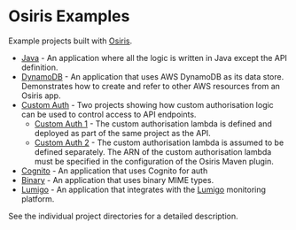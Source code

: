 # Osiris Examples
Example projects built with [Osiris](https://github.com/cjkent/osiris/).

* [Java](https://github.com/cjkent/osiris-examples/tree/master/java) - An application where all the logic is written in Java except the API definition.
* [DynamoDB](https://github.com/cjkent/osiris-examples/tree/master/dynamodb) - An application that uses AWS DynamoDB as its data store. Demonstrates how to create and refer to other AWS resources from an Osiris app.
* [Custom Auth](https://github.com/cjkent/osiris-examples/tree/master/custom-auth) - Two projects showing how custom authorisation logic can be used to control access to API endpoints.
  * [Custom Auth 1](https://github.com/cjkent/osiris-examples/tree/master/custom-auth/custom-auth1) - The custom authorisation lambda is defined and deployed as part of the same project as the API.
  * [Custom Auth 2](https://github.com/cjkent/osiris-examples/tree/master/custom-auth/custom-auth2) - The custom authorisation lambda is assumed to be defined separately. The ARN of the custom authorisation lambda must be specified in the configuration of the Osiris Maven plugin.
* [Cognito](https://github.com/cjkent/osiris-examples/tree/master/cognito) - An application that uses Cognito for auth
* [Binary](https://github.com/cjkent/osiris-examples/tree/master/binary) - An application that uses binary MIME types.
* [Lumigo](https://github.com/cjkent/osiris-examples/tree/master/lumigo) - An application that integrates with the [Lumigo](https://lumigo.io/) monitoring platform.

See the individual project directories for a detailed description.
